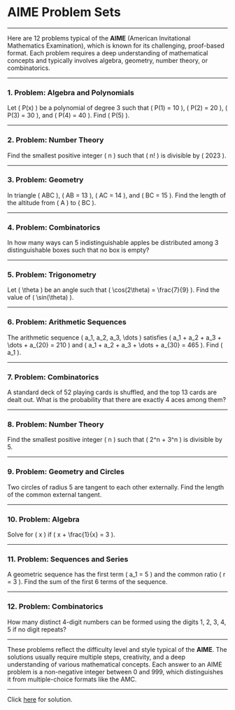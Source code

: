 # AIME Problem Sets

---
Here are 12 problems typical of the **AIME** (American Invitational Mathematics Examination), which is known for its challenging, proof-based format. Each problem requires a deep understanding of mathematical concepts and typically involves algebra, geometry, number theory, or combinatorics.

---

### **1. Problem: Algebra and Polynomials**
Let \( P(x) \) be a polynomial of degree 3 such that \( P(1) = 10 \), \( P(2) = 20 \), \( P(3) = 30 \), and \( P(4) = 40 \). Find \( P(5) \).

---

### **2. Problem: Number Theory**
Find the smallest positive integer \( n \) such that \( n! \) is divisible by \( 2023 \).

---

### **3. Problem: Geometry**
In triangle \( ABC \), \( AB = 13 \), \( AC = 14 \), and \( BC = 15 \). Find the length of the altitude from \( A \) to \( BC \).

---

### **4. Problem: Combinatorics**
In how many ways can 5 indistinguishable apples be distributed among 3 distinguishable boxes such that no box is empty?

---

### **5. Problem: Trigonometry**
Let \( \theta \) be an angle such that \( \cos(2\theta) = \frac{7}{9} \). Find the value of \( \sin(\theta) \).

---

### **6. Problem: Arithmetic Sequences**
The arithmetic sequence \( a_1, a_2, a_3, \dots \) satisfies \( a_1 + a_2 + a_3 + \dots + a_{20} = 210 \) and \( a_1 + a_2 + a_3 + \dots + a_{30} = 465 \). Find \( a_1 \).

---

### **7. Problem: Combinatorics**
A standard deck of 52 playing cards is shuffled, and the top 13 cards are dealt out. What is the probability that there are exactly 4 aces among them?

---

### **8. Problem: Number Theory**
Find the smallest positive integer \( n \) such that \( 2^n + 3^n \) is divisible by 5.

---

### **9. Problem: Geometry and Circles**
Two circles of radius 5 are tangent to each other externally. Find the length of the common external tangent.

---

### **10. Problem: Algebra**
Solve for \( x \) if \( x + \frac{1}{x} = 3 \).

---

### **11. Problem: Sequences and Series**
A geometric sequence has the first term \( a_1 = 5 \) and the common ratio \( r = 3 \). Find the sum of the first 6 terms of the sequence.

---

### **12. Problem: Combinatorics**
How many distinct 4-digit numbers can be formed using the digits 1, 2, 3, 4, 5 if no digit repeats?

---

These problems reflect the difficulty level and style typical of the **AIME**. The solutions usually require multiple steps, creativity, and a deep understanding of various mathematical concepts. Each answer to an AIME problem is a non-negative integer between 0 and 999, which distinguishes it from multiple-choice formats like the AMC.

---

Click [here](aime.pset.01.sol.md) for solution.
